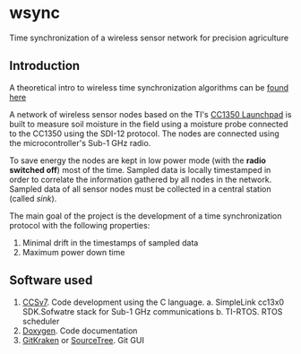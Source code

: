 # wsync
Time synchronization of a wireless sensor network for precision agriculture

## Introduction
A theoretical intro to wireless time synchronization algorithms can be [found here](http://comp.ist.utl.pt/ece-wsn/doc/slides/sensys-ch8-Time-Synchronization.pdf)

A network of wireless sensor nodes based on the TI's [CC1350 Launchpad](http://www.ti.com/tool/LAUNCHXL-CC1350) is built to measure soil moisture in the field using a moisture probe connected to the CC1350 using the SDI-12 protocol. The nodes are connected using the microcontroller's Sub-1 GHz radio.

To save energy the nodes are kept in low power mode (with the **radio switched off**) most of the time.
Sampled data is locally timestamped in order to correlate the information gathered by all nodes in the network. Sampled data of all sensor nodes must be collected in a central station (called _sink_).

The main goal of the project is the development of a time synchronization protocol with the following properties:
1. Minimal drift in the timestamps of sampled data
2. Maximum power down time

## Software used
1. [CCSv7](http://processors.wiki.ti.com/index.php/Download_CCS). Code development using the C language.
  a. SimpleLink cc13x0 SDK.Sofwatre stack for Sub-1 GHz communications
  b. TI-RTOS. RTOS scheduler
2. [Doxygen](http://www.stack.nl/~dimitri/doxygen/). Code documentation
3. [GitKraken](https://www.gitkraken.com/) or [SourceTree](https://www.sourcetreeapp.com/). Git GUI
